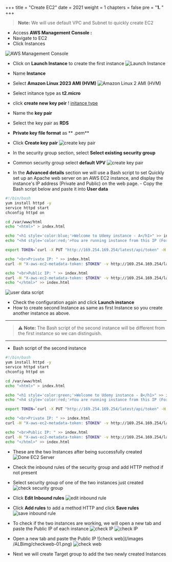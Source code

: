 +++
title = "Create EC2"
date = 2021
weight = 1
chapters = false
pre = "<b>1. </b>"
+++

> **Note:** We will use default VPC and Subnet to quickly create EC2

- Access **AWS Management Console :**
 - Navigate to EC2
 - Click Instances

![AWS Management Console](https://000003.awsstudygroup.com/images/4-CreateEc2Server-update/1-Create-EC2-Server/EC2-img1.png?featherlight=false&width=60pc)

- Click on **Launch Instance** to create the first instance
![Launch Instance](/images/ALBimg/launchinstance.png)

- Name **Instance**
- Select **Amazon Linux 2023 AMI (HVM)**
![Amazon Linux 2 AMI (HVM)](/images/ALBimg/createinstance-1.png)

- Select initance type as **t2.micro**
- click **create new key peir**
! [initance type](/images/ALBimg/instance-1-type.png)

- Name the **key pair**
- Select the key pair as **RDS**
- **Private key file format** as ** .pem**
- Click **Create key pair**
![create key pair](/images/ALBimg/keypair-1.png?width=30pc)

- In the security group section, select **Select existing security group**
- Common security group select **default VPV**
![create key pair](/images/ALBimg/sgforinstance-1.png)

- In the **Advanced details** section we will use a Bash script to set Quickly set up an Apache web server on an AWS EC2 instance, and display the instance's IP address (Private and Public) on the web page. - Copy the Bash script below and paste it into **User data**
```bash
#!/bin/bash
yum install httpd -y
service httpd start
chconfig httpd on

cd /var/www/html
echo "<html>" > index.html

echo "<h1 style='color:blue;'>Welcome to Udemy instance - A</h1>" >> index.html
echo "<h4 style='color:red;'>You are running instance from this IP (For debug only!!!!Do not publish this to user):</h4>" >> index.html

export TOKEN=`curl -X PUT "http://169.254.169.254/latest/api/token" -H "X-aws-ec2-metadata-token-ttl-seconds: 21600"`

echo "<br>Private IP: " >> index.html
curl -H "X-aws-ec2-metadata-token: $TOKEN" -v http://169.254.169.254/latest/meta-data/local-ipv4 >> index.html

echo "<br>Public IP: " >> index.html
curl -H "X-aws-ec2-metadata-token: $TOKEN" -v http://169.254.169.254/latest/meta-data/public-ipv4 >> index.html
echo "</html>" >> index.html
```

![user data script](/images/ALBimg/user-data-1.png)

- Check the configuration again and click **Launch instance**
- How to create second Instance as same as first Instance so you create another instance as above.

---

>⚠️ **Note:** The Bash script of the second instance will be different from the first instance so we can distinguish.

---

- Bash script of the second instance

```bash
#!/bin/bash
yum install httpd -y
service httpd start
chconfig httpd on

cd /var/www/html
echo "<html>" > index.html

echo "<h1 style='color:green;'>Welcome to Udemy instance - B</h1>" >> index.html
echo "<h4 style='color:red;'>You are running instance from this IP (For debug only!!!!Do not publish this to user):</h4>" >> index.html

export TOKEN=`curl -X PUT "http://169.254.169.254/latest/api/token" -H "X-aws-ec2-metadata-token-ttl-seconds: 21600"`

echo "<br>Private IP: " >> index.html
curl -H "X-aws-ec2-metadata-token: $TOKEN" -v http://169.254.169.254/latest/meta-data/local-ipv4 >> index.html

echo "<br>Public IP: " >> index.html
curl -H "X-aws-ec2-metadata-token: $TOKEN" -v http://169.254.169.254/latest/meta-data/public-ipv4 >> index.html
echo "</html>" >> index.html
```

- These are the two Instances after being successfully created
![Done EC2 Server](/images/ALBimg/doneEC2.png)

- Check the inbound rules of the security group and add HTTP method if not present
- Select security group of one of the two instances just created
![check security group](/images/ALBimg/checksg.png)
- Click **Edit Inbound rules**
![edit inbound rule](/images/ALBimg/editinboundrules.png)
- Click **Add rules** to add a method HTTP and click **Save rules**
![save inbound rule](/images/ALBimg/saverule.png)

- To check if the two instances are working, we will open a new tab and paste the Public IP of each instance ![check IP](/images/ALBimg/checkinstance-01.png)
![check IP](/images/ALBimg/checkinstance-02.png)

- Open a new tab and paste the Public IP
![check web](/images /ALBimg/checkweb-01.png)
![check web](/images/ALBimg/checkweb-02.png)

- Next we will create Target group to add the two newly created Instances
